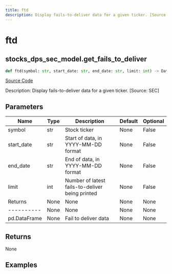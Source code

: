 ```yaml
---
title: ftd
description: Display fails-to-deliver data for a given ticker. [Source: SEC]
---
```

# ftd

## stocks_dps_sec_model.get_fails_to_deliver

```python
def ftd(symbol: str, start_date: str, end_date: str, limit: int) -> DataFrame:
```
[Source Code](https://github.com/OpenBB-finance/OpenBBTerminal/tree/main/openbb_terminal/stocks/dark_pool_shorts/sec_model.py#L58)

Description: Display fails-to-deliver data for a given ticker. [Source: SEC]

## Parameters

| Name | Type | Description | Default | Optional |
| ---- | ---- | ----------- | ------- | -------- |
| symbol | str | Stock ticker | None | False |
| start_date | str | Start of data, in YYYY-MM-DD format | None | False |
| end_date | str | End of data, in YYYY-MM-DD format | None | False |
| limit | int | Number of latest fails-to-deliver being printed | None | False |
| Returns | None | None | None | None |
| ---------- | None | None | None | None |
| pd.DataFrame | None | Fail to deliver data | None | None |

## Returns

None

## Examples

